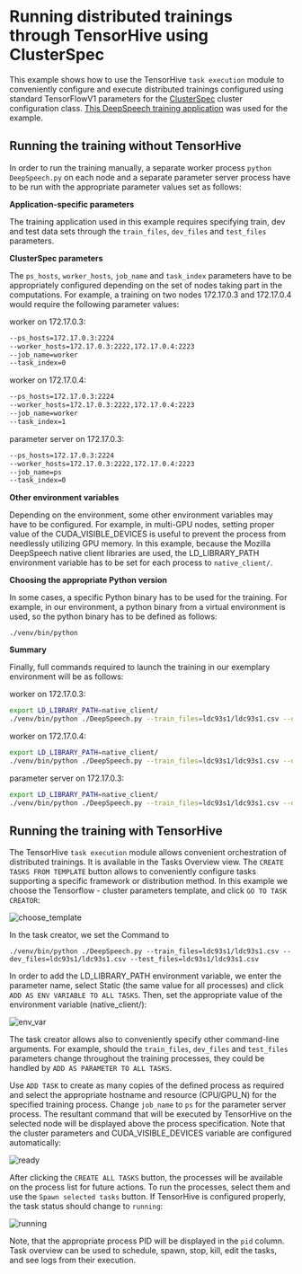 # Running distributed trainings through TensorHive using ClusterSpec

This example shows how to use the TensorHive `task execution` module to
conveniently configure and execute distributed trainings configured using
standard TensorFlowV1 parameters for the [ClusterSpec](https://www.tensorflow.org/api_docs/python/tf/train/ClusterSpec)
cluster configuration class. 
[This DeepSpeech training application](https://github.com/roscisz/dnn_training_benchmarks/tree/master/TensorFlowV1_DeepSpeech_ldc93s1)
was used for the example.

## Running the training without TensorHive

In order to run the training manually, a separate worker process `python DeepSpeech.py`
on each node and a separate parameter server process have to be run 
with the appropriate parameter values set as follows:

**Application-specific parameters**

The training application used in this example requires specifying train, dev and
test data sets through the `train_files`, `dev_files` and `test_files` parameters.

**ClusterSpec parameters**

The `ps_hosts`, `worker_hosts`, `job_name` and `task_index` parameters
have to be appropriately configured depending
on the set of nodes taking part in the computations.
For example, a training on two nodes 172.17.0.3 and 172.17.0.4 would require the following
parameter values:

worker on 172.17.0.3:
```bash
--ps_hosts=172.17.0.3:2224
--worker_hosts=172.17.0.3:2222,172.17.0.4:2223
--job_name=worker
--task_index=0
```

worker on 172.17.0.4:
```bash
--ps_hosts=172.17.0.3:2224
--worker_hosts=172.17.0.3:2222,172.17.0.4:2223
--job_name=worker
--task_index=1
```
parameter server on 172.17.0.3:
```bash
--ps_hosts=172.17.0.3:2224
--worker_hosts=172.17.0.3:2222,172.17.0.4:2223
--job_name=ps
--task_index=0
```

**Other environment variables**

Depending on the environment, some other environment variables may have to be configured.
For example, in multi-GPU nodes, setting proper value of the CUDA_VISIBLE_DEVICES is useful
to prevent the process from needlessly utilizing GPU memory.
In this example, because the Mozilla DeepSpeech native client libraries are used, the
LD_LIBRARY_PATH environment variable has to be set for each process to `native_client/`. 

**Choosing the appropriate Python version**

In some cases, a specific Python binary has to be used for the training.
For example, in our environment, a python binary from a virtual environment
is used, so the python binary has to be defined as follows:

```
./venv/bin/python
```

**Summary**

Finally, full commands required to launch the training in our exemplary environment will be as follows:

worker on 172.17.0.3:
```bash
export LD_LIBRARY_PATH=native_client/
./venv/bin/python ./DeepSpeech.py --train_files=ldc93s1/ldc93s1.csv --dev_files=ldc93s1/ldc93s1.csv --test_files=ldc93s1/ldc93s1.csv --ps_hosts=172.17.0.3:2224 --worker_hosts=172.17.0.3:2222,172.17.0.4:2223 --job_name=worker --task_index=0
```

worker on 172.17.0.4: 
```bash
export LD_LIBRARY_PATH=native_client/
./venv/bin/python ./DeepSpeech.py --train_files=ldc93s1/ldc93s1.csv --dev_files=ldc93s1/ldc93s1.csv --test_files=ldc93s1/ldc93s1.csv --ps_hosts=172.17.0.3:2224 --worker_hosts=172.17.0.3:2222,172.17.0.4:2223 --job_name=worker --task_index=1
```

parameter server on 172.17.0.3:
```bash
export LD_LIBRARY_PATH=native_client/
./venv/bin/python ./DeepSpeech.py --train_files=ldc93s1/ldc93s1.csv --dev_files=ldc93s1/ldc93s1.csv --test_files=ldc93s1/ldc93s1.csv --ps_hosts=172.17.0.3:2224 --worker_hosts=172.17.0.3:2222,172.17.0.4:2223 --job_name=ps --task_index=0
```

## Running the training with TensorHive

The TensorHive `task execution` module allows convenient orchestration of distributed trainings.
It is available in the Tasks Overview view. The `CREATE TASKS FROM TEMPLATE` button allows to
conveniently configure tasks supporting a specific framework or distribution method. In this
example we choose the Tensorflow - cluster parameters template, and click `GO TO TASK CREATOR`:

![choose_template](https://raw.githubusercontent.com/roscisz/TensorHive/master/examples/TensorFlow_ClusterSpec/img/choose_template.png)

In the task creator, we set the Command to
```
./venv/bin/python ./DeepSpeech.py --train_files=ldc93s1/ldc93s1.csv --dev_files=ldc93s1/ldc93s1.csv --test_files=ldc93s1/ldc93s1.csv
```

In order to add the LD_LIBRARY_PATH environment variable, we enter the parameter name,
select Static (the same value for all processes) and click `ADD AS ENV VARIABLE TO ALL TASKS`.
Then, set the appropriate value of the environment variable (native_client/):


![env_var](https://raw.githubusercontent.com/roscisz/TensorHive/master/examples/TensorFlow_ClusterSpec/img/env_var.png)


The task creator allows also to conveniently specify other command-line arguments. For example,
should the `train_files`, `dev_files` and `test_files` parameters change throughout the training
processes, they could be handled by `ADD AS PARAMETER TO ALL TASKS`.

Use `ADD TASK` to create as many copies of the defined process as required and
select the appropriate hostname and resource (CPU/GPU_N) for the specified training process. Change
`job_name` to `ps` for the parameter server process. The resultant
command that will be executed by TensorHive on the selected node will be displayed above the process specification.
Note that the cluster parameters and CUDA_VISIBLE_DEVICES variable are configured automatically:
 
![ready](https://raw.githubusercontent.com/roscisz/TensorHive/master/examples/TensorFlow_ClusterSpec/img/ready.png)

After clicking the `CREATE ALL TASKS` button, the processes will be available on the process list for future actions.
To run the processes, select them and use the `Spawn selected tasks` button. If TensorHive is configured properly,
the task status should change to `running`:

![running](https://raw.githubusercontent.com/roscisz/TensorHive/master/examples/TensorFlow_ClusterSpec/img/running.png)

Note, that the appropriate process PID will be displayed in the `pid` column. Task overview can
be used to schedule, spawn, stop, kill, edit the tasks, and see logs from their execution.
